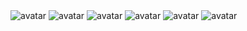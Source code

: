 <div>
  <img src="https://media.tenor.com/52oY4flgryIAAAAj/happy-birthday.gif" alt="avatar"/>
  <img src="https://media.tenor.com/52oY4flgryIAAAAj/happy-birthday.gif" alt="avatar"/>
  <img src="https://media.tenor.com/52oY4flgryIAAAAj/happy-birthday.gif" alt="avatar"/>
  <img src="https://media.tenor.com/52oY4flgryIAAAAj/happy-birthday.gif" alt="avatar"/>
  <img src="https://media.tenor.com/52oY4flgryIAAAAj/happy-birthday.gif" alt="avatar"/>
  <img src="https://media.tenor.com/52oY4flgryIAAAAj/happy-birthday.gif" alt="avatar"/>
 </div>
